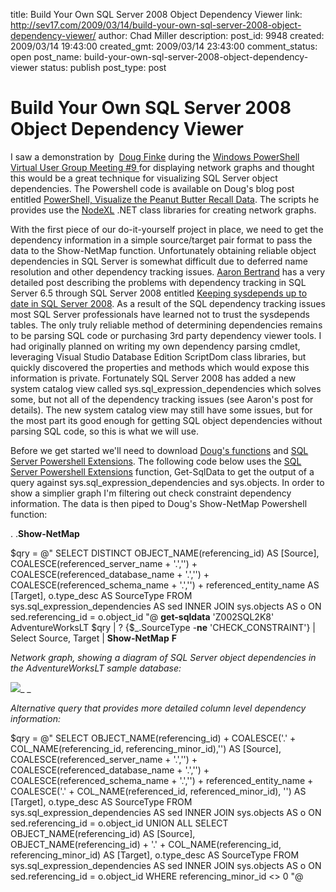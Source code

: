 title: Build Your Own SQL Server 2008 Object Dependency Viewer
link: http://sev17.com/2009/03/14/build-your-own-sql-server-2008-object-dependency-viewer/
author: Chad Miller
description: 
post_id: 9948
created: 2009/03/14 19:43:00
created_gmt: 2009/03/14 23:43:00
comment_status: open
post_name: build-your-own-sql-server-2008-object-dependency-viewer
status: publish
post_type: post

# Build Your Own SQL Server 2008 Object Dependency Viewer

I saw a demonstration by  [Doug Finke](http://dougfinke.com/blog/) during the [Windows PowerShell Virtual User Group Meeting #9 ](http://marcoshaw.blogspot.com/2009/02/windows-powershell-virtual-user-group.html) for displaying network graphs and thought this would be a great technique for visualizing SQL Server object dependencies. The Powershell code is available on Doug's blog post entitled [PowerShell, Visualize the Peanut Butter Recall Data](http://dougfinke.com/blog/index.php/2009/01/26/powershell-visualize-the-peanut-butter-recall-data). The scripts he provides use the [NodeXL](http://nodexl.codeplex.com/) .NET class libraries for creating network graphs.

With the first piece of our do-it-yourself project in place, we need to get the dependency information in a simple source/target pair format to pass the data to the Show-NetMap function. Unfortunately obtaining reliable object dependencies in SQL Server is somewhat difficult due to deferred name resolution and other dependency tracking issues. [Aaron Bertrand](http://sqlblog.com/blogs/aaron_bertrand/default.aspx) has a very detailed post describing the problems with dependency tracking in SQL Server 6.5 through SQL Server 2008 entitled [Keeping sysdepends up to date in SQL Server 2008](http://sqlblog.com/blogs/aaron_bertrand/archive/2008/09/09/keeping-sysdepends-up-to-date-in-sql-server-2008.aspx). As a result of the SQL dependency tracking issues most SQL Server professionals have learned not to trust the sysdepends tables. The only truly reliable method of determining dependencies remains to be parsing SQL code or purchasing 3rd party dependency viewer tools. I had originally planned on writing my own dependency parsing cmdlet, leveraging Visual Studio Database Edition ScriptDom class libraries, but quickly discovered the properties and methods which would expose this information is private. Fortunately SQL Server 2008 has added a new system catalog view called sys.sql_expression_dependencies which solves some, but not all of the dependency tracking issues (see Aaron's post for details). The new system catalog view may still have some issues, but for the most part its good enough for getting SQL object dependencies without parsing SQL code, so this is what we will use.

Before we get started we'll need to download [Doug's functions](http://dougfinke.com/blog/index.php/2009/01/26/powershell-visualize-the-peanut-butter-recall-data) and [SQL Server Powershell Extensions](http://www.codeplex.com/SQLPSX). The following code below uses the [SQL Server Powershell Extensions](http://www.codeplex.com/SQLPSX) function, Get-SqlData to get the output of a query against sys.sql_expression_dependencies and sys.objects. In order to show a simplier graph I'm filtering out check constraint dependency information. The data is then piped to Doug's Show-NetMap Powershell function:

. .**Show-NetMap**

$qry = @" SELECT DISTINCT OBJECT_NAME(referencing_id) AS [Source],  COALESCE(referenced_server_name + '.','') + COALESCE(referenced_database_name + '.','') \+ COALESCE(referenced_schema_name + '.','') + referenced_entity_name AS [Target], o.type_desc AS SourceType FROM sys.sql_expression_dependencies AS sed INNER JOIN sys.objects AS o ON sed.referencing_id = o.object_id "@ **get-sqldata** 'Z002SQL2K8' AdventureWorksLT $qry | ? {$_.SourceType -**ne** 'CHECK_CONSTRAINT'} | Select Source, Target | **Show-NetMap** **F**

_Network graph, showing a diagram of SQL Server object dependencies in the AdventureWorksLT sample database:_

![](http://images.sev17.com/depends.jpg)_ _

_Alternative query that provides more detailed column level dependency information:_

$qry = @" SELECT  OBJECT_NAME(referencing_id) + COALESCE('.' + COL_NAME(referencing_id, referencing_minor_id),'') AS [Source],  COALESCE(referenced_server_name + '.','') + COALESCE(referenced_database_name + '.','') \+ COALESCE(referenced_schema_name + '.','') + referenced_entity_name \+ COALESCE('.' + COL_NAME(referenced_id, referenced_minor_id), '') AS [Target], o.type_desc AS SourceType FROM sys.sql_expression_dependencies AS sed INNER JOIN sys.objects AS o ON sed.referencing_id = o.object_id UNION ALL SELECT OBJECT_NAME(referencing_id) AS [Source], OBJECT_NAME(referencing_id) + '.' + COL_NAME(referencing_id, referencing_minor_id) AS [Target], o.type_desc AS SourceType FROM sys.sql_expression_dependencies AS sed INNER JOIN sys.objects AS o ON sed.referencing_id = o.object_id WHERE referencing_minor_id <> 0 "@